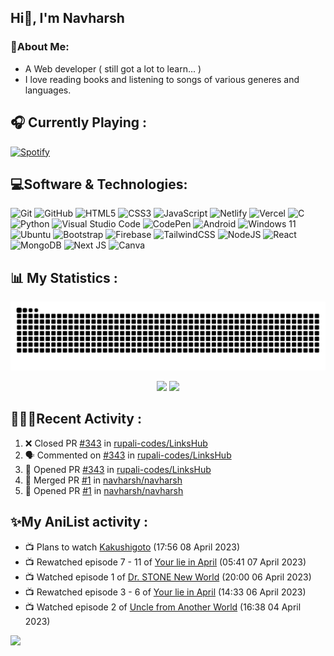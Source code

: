 ## Hi👋, I'm Navharsh


### 📝About Me:

-  A Web developer ( still got a lot to learn... )<!--, B.Sc Graduate & CS Student. -->
- I love reading books and listening to songs of various generes and languages.

## 🎧 Currently Playing :
  [![Spotify](https://nav-spotify.vercel.app/api/spotify?background_color=0d1117&border_color=ffffff)](https://open.spotify.com/user/chwmd7jiqjx7cqlnc1rfzri7s)


## 💻Software & Technologies:
![Git](https://img.shields.io/badge/git-%23F05033.svg?style=for-the-badge&logo=git&logoColor=white)
![GitHub](https://img.shields.io/badge/GITHUB-181717?style=for-the-badge&logo=github&logoColor=white)
![HTML5](https://img.shields.io/badge/html5-%23E34F26.svg?style=for-the-badge&logo=html5&logoColor=white)
![CSS3](https://img.shields.io/badge/css3-%231572B6.svg?style=for-the-badge&logo=css3&logoColor=white)
![JavaScript](https://img.shields.io/badge/javascript-%23323330.svg?style=for-the-badge&logo=javascript&logoColor=%23F7DF1E)
![Netlify](https://img.shields.io/badge/netlify-%23000000.svg?style=for-the-badge&logo=netlify&logoColor=#00C7B7)
![Vercel](https://img.shields.io/badge/vercel-%23000000.svg?style=for-the-badge&logo=vercel&logoColor=white)
![C](https://img.shields.io/badge/c-%2300599C.svg?style=for-the-badge&logo=c%2B%2B&logoColor=white)
![Python](https://img.shields.io/badge/python-3670A0?style=for-the-badge&logo=python&logoColor=ffdd54)
![Visual Studio Code](https://img.shields.io/badge/VISUAL--STUDIO--CODE-007ACC?style=for-the-badge&logo=visual-studio-code&logoColor=white)
![CodePen](https://img.shields.io/badge/CodePen-white?style=for-the-badge&logo=codepen&logoColor=black)
![Android](https://img.shields.io/badge/Android-3DDC84?style=for-the-badge&logo=android&logoColor=white)
![Windows 11](https://img.shields.io/badge/Windows-0078D6?style=for-the-badge&logo=windows&logoColor=white)
![Ubuntu](https://img.shields.io/badge/Ubuntu-E95420?style=for-the-badge&logo=ubuntu&logoColor=white)
![Bootstrap](https://img.shields.io/badge/bootstrap-%23563D7C.svg?style=for-the-badge&logo=bootstrap&logoColor=white)
![Firebase](https://img.shields.io/badge/Firebase-039BE5?style=for-the-badge&logo=Firebase&logoColor=white)
![TailwindCSS](https://img.shields.io/badge/tailwindcss-%2338B2AC.svg?style=for-the-badge&logo=tailwind-css&logoColor=white)
![NodeJS](https://img.shields.io/badge/node.js-6DA55F?style=for-the-badge&logo=node.js&logoColor=white)
![React](https://img.shields.io/badge/react-%2320232a.svg?style=for-the-badge&logo=react&logoColor=%2361DAFB)
![MongoDB](https://img.shields.io/badge/MongoDB-%234ea94b.svg?style=for-the-badge&logo=mongodb&logoColor=white)
![Next JS](https://img.shields.io/badge/Next-black?style=for-the-badge&logo=next.js&logoColor=white)
![Canva](https://img.shields.io/badge/Canva-%2300C4CC.svg?style=for-the-badge&logo=Canva&logoColor=white)
  


## 📊 My Statistics :

<div align="center"> <img src="https://raw.githubusercontent.com/navharsh/navharsh/output/github-contribution-grid-snake-dark.svg" /></div>

  <p align="center">
  <img height="50%" width="auto" src ="https://github-readme-stats-pearl-rho.vercel.app/api?username=navharsh&show_icons=true&count_private=true&theme=darcula&hide_border=true&hide=issues,contribs&bg_color=00000000&&cache_seconds=3600">
  <img height="50%" width="auto" src ="https://github-readme-stats-pearl-rho.vercel.app/api/top-langs/?username=navharsh&layout=compact&hide_border=true&theme=darcula&bg_color=00000000&langs_count=6">
</p>



## 🧑🏻‍💻Recent Activity :

<!--START_SECTION:activity-->
1. ❌ Closed PR [#343](https://github.com/rupali-codes/LinksHub/pull/343) in [rupali-codes/LinksHub](https://github.com/rupali-codes/LinksHub)
2. 🗣 Commented on [#343](https://github.com/rupali-codes/LinksHub/issues/343) in [rupali-codes/LinksHub](https://github.com/rupali-codes/LinksHub)
3. 💪 Opened PR [#343](https://github.com/rupali-codes/LinksHub/pull/343) in [rupali-codes/LinksHub](https://github.com/rupali-codes/LinksHub)
4. 🎉 Merged PR [#1](https://github.com/navharsh/navharsh/pull/1) in [navharsh/navharsh](https://github.com/navharsh/navharsh)
5. 💪 Opened PR [#1](https://github.com/navharsh/navharsh/pull/1) in [navharsh/navharsh](https://github.com/navharsh/navharsh)
<!--END_SECTION:activity-->



## ✨My AniList activity :

<!-- ANILIST_ACTIVITY:start -->

-   📺 Plans to watch [Kakushigoto](https://anilist.co/anime/113311) (17:56 08 April 2023)
-   📺 Rewatched episode 7 - 11 of [Your lie in April](https://anilist.co/anime/20665) (05:41 07 April 2023)
-   📺 Watched episode 1 of [Dr. STONE New World](https://anilist.co/anime/131518) (20:00 06 April 2023)
-   📺 Rewatched episode 3 - 6 of [Your lie in April](https://anilist.co/anime/20665) (14:33 06 April 2023)
-   📺 Watched episode 2 of [Uncle from Another World](https://anilist.co/anime/135806) (16:38 04 April 2023)

<!-- ANILIST_ACTIVITY:end -->

[![](https://visitcount.itsvg.in/api?id=navharsh&label=Profile%20Views&color=12&icon=2&pretty=true)](https://visitcount.itsvg.in)
